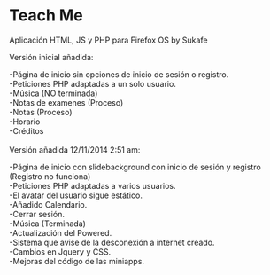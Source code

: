 Teach Me
=======

Aplicación HTML, JS y PHP para Firefox OS by Sukafe

Versión inicial añadida:<br>

-Página de inicio sin opciones de inicio de sesión o registro.<br>
-Peticiones PHP adaptadas a un solo usuario.<br>
-Música (NO terminada)<br>
-Notas de examenes (Proceso)<br>
-Notas (Proceso)<br>
-Horario<br>
-Créditos<br>
<br>
Versión añadida 12/11/2014 2:51 am:<br>

-Página de inicio con slidebackground con inicio de sesión y registro (Registro no funciona)<br>
-Peticiones PHP adaptadas a varios usuarios.<br>
-El avatar del usuario sigue estático.<br>
-Añadido Calendario.<br>
-Cerrar sesión.<br>
-Música (Terminada)<br>
-Actualización del Powered.<br>
-Sistema que avise de la desconexión a internet creado.<br>
-Cambios en Jquery y CSS.<br>
-Mejoras del código de las miniapps.<br>

